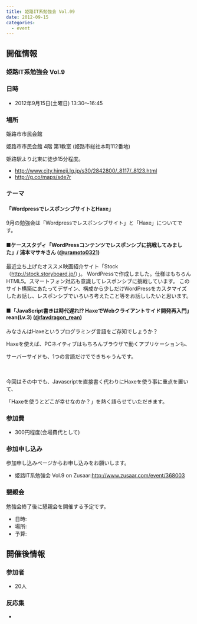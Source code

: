 ```yaml
---
title: 姫路IT系勉強会 Vol.09
date: 2012-09-15
categories:
  - event
---
```


開催情報
--------

### 姫路IT系勉強会 Vol.9

### 日時

-   2012年9月15日(土曜日) 13:30～16:45

### 場所

姫路市市民会館

姫路市市民会館 4階 第1教室 (姫路市総社本町112番地)

姫路駅より北東に徒歩15分程度。

-   <http://www.city.himeji.lg.jp/s30/2842800/_8117/_8123.html>
-   <http://g.co/maps/sde7r>

### テーマ

#### 「WordpressでレスポンシブサイトとHaxe」

9月の勉強会は「Wordpressでレスポンシブサイト」と「Haxe」についてです。

#### ■ケーススタディ「WordPressコンテンツでレスポンシブに挑戦してみました」/ 浦本マサキさん ([@uramoto0321](http://twitter.com/uramoto0321))

最近立ち上げたオススメ映画紹介サイト「Stock（<http://stock.storyboard.jp/>）」。
WordPressで作成しました。仕様はもちろんHTML5。スマートフォン対応も意識してレスポンシブに挑戦しています。
このサイト構築にあたってデザイン、構成から少しだけWordPressをカスタマイズしたお話し、レスポンシブでいろいろ考えたこと等をお話ししたいと思います。

#### ■「JavaScript書きは時代遅れ!? HaxeでWebクライアントサイド開発再入門」rean(Lv.3) ([@favdragon\_rean](http://twitter.com/favdragon_rean))

みなさんはHaxeというプログラミング言語をご存知でしょうか？

Haxeを使えば、PCネイティブはもちろんブラウザで動くアプリケーションも、

サーバーサイドも、1つの言語だけでできちゃうんです。

　

今回はその中でも、Javascriptを直接書く代わりにHaxeを使う事に重点を置いて、

「Haxeを使うとどこが幸せなのか？」を熱く語らせていただきます。

### 参加費

-   300円程度(会場費代として)

### 参加申し込み

参加申し込みページからお申し込みをお願いします。

-   姫路IT系勉強会 Vol.9 on Zusaar:<http://www.zusaar.com/event/368003>

### 懇親会

勉強会終了後に懇親会を開催する予定です。

-   日時:
-   場所:
-   予算:

開催後情報
----------

### 参加者

-   20人

### 反応集

-   
